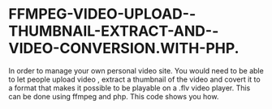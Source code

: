 FFMPEG-VIDEO-UPLOAD--THUMBNAIL-EXTRACT-AND--VIDEO-CONVERSION.WITH-PHP.
======================================================================

In order to manage your own personal video site. You would need to be able to let people upload video , extract a thumbnail of the video and covert it to a format that makes it possible to be playable on a .flv video player. This can be done using ffmpeg and php. This code shows you how.
